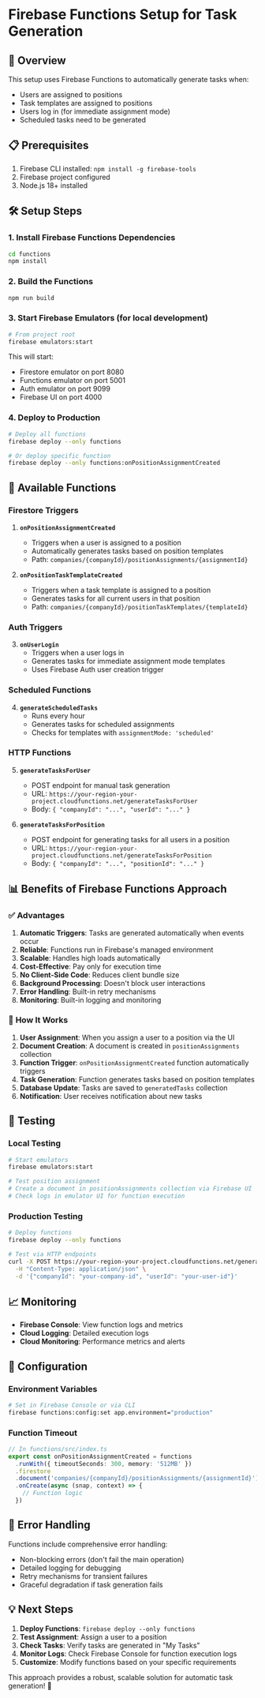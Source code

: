 # Firebase Functions Setup for Task Generation

## 🚀 **Overview**

This setup uses Firebase Functions to automatically generate tasks when:
- Users are assigned to positions
- Task templates are assigned to positions  
- Users log in (for immediate assignment mode)
- Scheduled tasks need to be generated

## 📋 **Prerequisites**

1. Firebase CLI installed: `npm install -g firebase-tools`
2. Firebase project configured
3. Node.js 18+ installed

## 🛠️ **Setup Steps**

### 1. Install Firebase Functions Dependencies

```bash
cd functions
npm install
```

### 2. Build the Functions

```bash
npm run build
```

### 3. Start Firebase Emulators (for local development)

```bash
# From project root
firebase emulators:start
```

This will start:
- Firestore emulator on port 8080
- Functions emulator on port 5001
- Auth emulator on port 9099
- Firebase UI on port 4000

### 4. Deploy to Production

```bash
# Deploy all functions
firebase deploy --only functions

# Or deploy specific function
firebase deploy --only functions:onPositionAssignmentCreated
```

## 🔧 **Available Functions**

### **Firestore Triggers**

1. **`onPositionAssignmentCreated`**
   - Triggers when a user is assigned to a position
   - Automatically generates tasks based on position templates
   - Path: `companies/{companyId}/positionAssignments/{assignmentId}`

2. **`onPositionTaskTemplateCreated`**
   - Triggers when a task template is assigned to a position
   - Generates tasks for all current users in that position
   - Path: `companies/{companyId}/positionTaskTemplates/{templateId}`

### **Auth Triggers**

3. **`onUserLogin`**
   - Triggers when a user logs in
   - Generates tasks for immediate assignment mode templates
   - Uses Firebase Auth user creation trigger

### **Scheduled Functions**

4. **`generateScheduledTasks`**
   - Runs every hour
   - Generates tasks for scheduled assignments
   - Checks for templates with `assignmentMode: 'scheduled'`

### **HTTP Functions**

5. **`generateTasksForUser`**
   - POST endpoint for manual task generation
   - URL: `https://your-region-your-project.cloudfunctions.net/generateTasksForUser`
   - Body: `{ "companyId": "...", "userId": "..." }`

6. **`generateTasksForPosition`**
   - POST endpoint for generating tasks for all users in a position
   - URL: `https://your-region-your-project.cloudfunctions.net/generateTasksForPosition`
   - Body: `{ "companyId": "...", "positionId": "..." }`

## 📊 **Benefits of Firebase Functions Approach**

### ✅ **Advantages**

1. **Automatic Triggers**: Tasks are generated automatically when events occur
2. **Reliable**: Functions run in Firebase's managed environment
3. **Scalable**: Handles high loads automatically
4. **Cost-Effective**: Pay only for execution time
5. **No Client-Side Code**: Reduces client bundle size
6. **Background Processing**: Doesn't block user interactions
7. **Error Handling**: Built-in retry mechanisms
8. **Monitoring**: Built-in logging and monitoring

### 🔄 **How It Works**

1. **User Assignment**: When you assign a user to a position via the UI
2. **Document Creation**: A document is created in `positionAssignments` collection
3. **Function Trigger**: `onPositionAssignmentCreated` function automatically triggers
4. **Task Generation**: Function generates tasks based on position templates
5. **Database Update**: Tasks are saved to `generatedTasks` collection
6. **Notification**: User receives notification about new tasks

## 🧪 **Testing**

### Local Testing

```bash
# Start emulators
firebase emulators:start

# Test position assignment
# Create a document in positionAssignments collection via Firebase UI
# Check logs in emulator UI for function execution
```

### Production Testing

```bash
# Deploy functions
firebase deploy --only functions

# Test via HTTP endpoints
curl -X POST https://your-region-your-project.cloudfunctions.net/generateTasksForUser \
  -H "Content-Type: application/json" \
  -d '{"companyId": "your-company-id", "userId": "your-user-id"}'
```

## 📈 **Monitoring**

- **Firebase Console**: View function logs and metrics
- **Cloud Logging**: Detailed execution logs
- **Cloud Monitoring**: Performance metrics and alerts

## 🔧 **Configuration**

### Environment Variables

```bash
# Set in Firebase Console or via CLI
firebase functions:config:set app.environment="production"
```

### Function Timeout

```typescript
// In functions/src/index.ts
export const onPositionAssignmentCreated = functions
  .runWith({ timeoutSeconds: 300, memory: '512MB' })
  .firestore
  .document('companies/{companyId}/positionAssignments/{assignmentId}')
  .onCreate(async (snap, context) => {
    // Function logic
  })
```

## 🚨 **Error Handling**

Functions include comprehensive error handling:
- Non-blocking errors (don't fail the main operation)
- Detailed logging for debugging
- Retry mechanisms for transient failures
- Graceful degradation if task generation fails

## 💡 **Next Steps**

1. **Deploy Functions**: `firebase deploy --only functions`
2. **Test Assignment**: Assign a user to a position
3. **Check Tasks**: Verify tasks are generated in "My Tasks"
4. **Monitor Logs**: Check Firebase Console for function execution logs
5. **Customize**: Modify functions based on your specific requirements

This approach provides a robust, scalable solution for automatic task generation! 🎉
